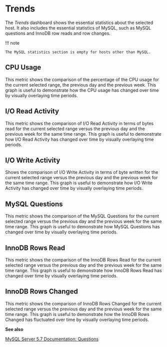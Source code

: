 # Trends

The *Trends* dashboard shows the essential statistics about the selected
host. It also includes the essential statistics of MySQL, such as MySQL
questions and InnoDB row reads and row changes.

!!! note

    The MySQL statistics section is empty for hosts other than MySQL.

## CPU Usage

This metric shows the comparison of the percentage of the CPU usage for the
current selected range, the previous day and the previous week.
This graph is useful to demonstrate how the CPU usage has changed over time by
visually overlaying time periods.

## I/O Read Activity

This metric shows the comparison of I/O Read Activity in terms of bytes read for
the current selected range versus the previous day and the previous week for the
same time range. This graph is useful to demonstrate how I/O Read Activity has
changed over time by visually overlaying time periods.

## I/O Write Activity

Shows the comparison of I/O Write Activity in terms of byte written for the
current selected range versus the previous day and the previous week for the
same time range. This graph is useful to demonstrate how I/O Write Activity has
changed over time by visually overlaying time periods.

## MySQL Questions

This metric shows the comparison of the MySQL Questions for the current
selected range versus the previous day and the previous week for the same time
range. This graph is useful to demonstrate how MySQL Questions has changed
over time by visually overlaying time periods.

## InnoDB Rows Read

This metric shows the comparison of the InnoDB Rows Read for the current
selected range versus the previous day and the previous week for the same time
range. This graph is useful to demonstrate how InnoDB Rows Read has changed
over time by visually overlaying time periods.

## InnoDB Rows Changed

This metric shows the comparison of InnoDB Rows Changed for the current
selected range versus the previous day and the previous week for the same time
range. This graph is useful to demonstrate how the InnoDB Rows Changed has
fluctuated over time by visually overlaying time periods.

**See also**

[MySQL Server 5.7 Documentation: Questions](https://dev.mysql.com/doc/refman/5.7/en/server-status-variables.html#statvar_Questions)
